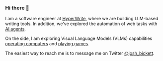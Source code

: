 ### Hi there 👋

I am a software engineer at [HyperWrite](https://hyperwriteai.com), where we are building LLM-based writing tools. In addition, we've explored the automation of web tasks with [AI agents](https://venturebeat.com/ai/hyperwrite-unveils-breakthrough-ai-agent-that-can-surf-the-web-like-a-human/).

On the side, I am exploring Visual Language Models (VLMs) capabilities [operating computers](https://venturebeat.com/ai/the-self-operating-computer-emerges/) and [playing games](https://www.youtube.com/watch?v=9Znt4dMAB7U). 

The easiest way to reach me is to message me on Twitter [@josh_bickett](https://twitter.com/josh_bickett).

